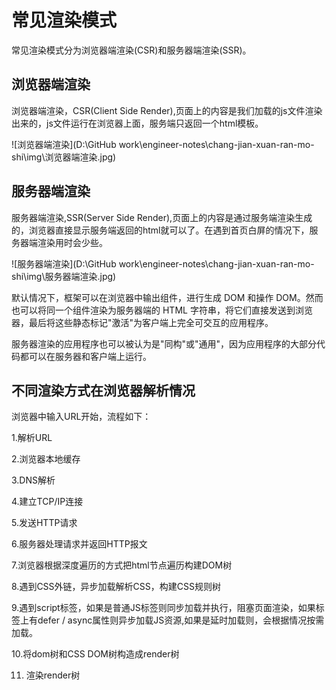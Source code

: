 # 常见渲染模式

常见渲染模式分为浏览器端渲染(CSR)和服务器端渲染(SSR)。

## 浏览器端渲染

浏览器端渲染，CSR(Client Side Render),页面上的内容是我们加载的js文件渲染出来的，js文件运行在浏览器上面，服务端只返回一个html模板。

![浏览器端渲染](D:\GitHub work\engineer-notes\chang-jian-xuan-ran-mo-shi\img\浏览器端渲染.jpg)

## 服务器端渲染

服务器端渲染,SSR(Server Side Render),页面上的内容是通过服务端渲染生成的，浏览器直接显示服务端返回的html就可以了。在遇到首页白屏的情况下，服务器端渲染用时会少些。

![服务器端渲染](D:\GitHub work\engineer-notes\chang-jian-xuan-ran-mo-shi\img\服务器端渲染.jpg)

默认情况下，框架可以在浏览器中输出组件，进行生成 DOM 和操作 DOM。然而也可以将同一个组件渲染为服务器端的 HTML 字符串，将它们直接发送到浏览器，最后将这些静态标记"激活"为客户端上完全可交互的应用程序。

服务器渲染的应用程序也可以被认为是"同构"或"通用"，因为应用程序的大部分代码都可以在服务器和客户端上运行。

## 不同渲染方式在浏览器解析情况

浏览器中输入URL开始，流程如下：

1.解析URL

2.浏览器本地缓存

3.DNS解析

4.建立TCP/IP连接

5.发送HTTP请求

6.服务器处理请求并返回HTTP报文

7.浏览器根据深度遍历的方式把html节点遍历构建DOM树

8.遇到CSS外链，异步加载解析CSS，构建CSS规则树

9.遇到script标签，如果是普通JS标签则同步加载并执行，阻塞页面渲染，如果标签上有defer / async属性则异步加载JS资源,如果是延时加载则，会根据情况按需加载。

10.将dom树和CSS DOM树构造成render树

11. 渲染render树
